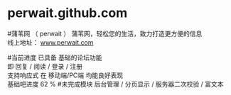# perwait.github.com
#蒲苇网 （ perwait ）
蒲苇网，轻松您的生活，致力打造更方便的信息<br>
线上地址： www.perwait.com

#当前进度
已具备 基础的论坛功能<br>
    即 回复 / 阅读 / 登录 / 注册<br>
    支持响应式 在 移动端/PC端 均能良好表现<br>
    基础吧进度 62 %
#未完成模块
后台管理 / 分页显示 / 服务器二次校验 / 富文本 
    
